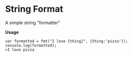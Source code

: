 String Format
=========

A simple string "formatter"

**Usage**

	var formatted = fmt("I love {thing}", {thing:'pizza'});
	console.log(formatted);
	>I love pizza